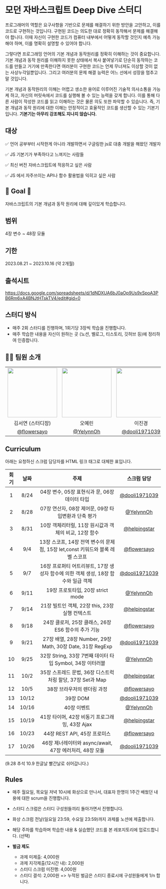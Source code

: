 # 모던 자바스크립트 Deep Dive 스터디

프로그래머의 역할은 요구사항을 기반으로 문제를 해결하기 위한 방안을 고안하고, 
이를 코드로 구현하는 것입니다. 구현된 코드는 의도한 대로 정확히 동작해서 문제를 해결해야 합니다. 이때 자신이 구현한 코드가 컴퓨터 내부에서 어떻게 동작할 것인지 예측 가능해야 하며, 이를 명확히 설명할 수 있어야 합니다.

그렇다면 프로그래밍 언어의 기본 개념과 동작원리를 정확히 이해하는 것이 중요합니다.
기본 개념과 동작 원리를 이해하지 못한 상태에서 복사 붙여넣기로 단순히 동작하는 코드를 만들고 거기에 만족한다면 여러분이 구현한 코드는 언제 무너져도 이상할 것이 없는 사상누각일뿐입니다. 
그리고 여러분의 문제 해결 능력은 어느 선에서 성장을 멈추고 말 것입니다.


기본 개념과 동작원리의 이해는 어렵고 생소한 용어로 이루어진 기술적 의사소통을 가능케 하고, 자신의 머릿속에서 코드를 실행해 볼 수 있는 능력을 갖게 합니다. 이를 통해 다른 사람이 작성한 코드를 읽고 이해하는 것은 물론 의도 또한 파악할 수 있습니다. 즉, 기본 개념과 동작 원리에 대한 이해는 안정적이고 효율적인 코드를 생산할 수 있는 기본기입니다. **기본기는 아무리 강조해도 지나지 않습니다.**


## 대상

✅ 언어 공부부터 시작한게 아니라 개발하면서 구글링한 js로 대충 개발을 해왔던 개발자

✅ JS 기본기가 부족하다고 느껴지는 사람들

✅ 최신 버전 자바스크립트에 적응하고 싶은 사람

✅ JS 에서 자주쓰이는 API나 함수 활용법을 익히고 싶은 사람

## 🏁 Goal 🏁
자바스크립트의 기본 개념과 동작 원리에 대해 깊이있게 학습합니다.

## 범위
4장 변수 ~ 48장 모듈

## 기한 

2023.08.21 ~ 2023.10.16 (약 2개월) 

## 출석시트

https://docs.google.com/spreadsheets/d/1dNDXUA6bJ0aOp9Us9xSpoA3PB6Rm6xA4BNJtHTskTV4/edit#gid=0


## 스터디 방식

- 매주 2회 스터디를 진행하며, 1회기당 3장씩 학습을 진행합니다. 
- 매주 학습한 내용을 자신이 원하는 곳 (노션, 벨로그, 티스토리, 깃허브 등)에 정리하여 인증합니다.


## 🧑‍💻 팀원 소개

  <table>
    <tr>
      <td align="center"><img src="https://github.com/flowersayo.png" width="160"></td>
      <td align="center"><img src="https://github.com/YelynnOh.png" width="160"></td>
    <td align="center"><img src="https://github.com/dooli1971039.png" width="160"></td>
      <td align="center"><img src="https://github.com/helpingstar.png" width="160"></td>
    </tr>
    <tr>
      <td align="center"> 김서연 (스터디장) </td>
      <td align="center"> 오예린 </td>
        <td align="center"> 이진경 </td>
      <td align="center"> 박우성 </td>
    </tr>
    <tr>
      <td align="center"><a href="https://github.com/flowersayo" target="_blank">@flowersayo</a></td>
      <td align="center"><a href="https://github.com/YelynnOh" target="_blank" width="160">@YelynnOh</a></td>
      <td align="center"><a href="https://github.com/dooli1971039" target="_blank" width="160">@dooli1971039</a></td>
      <td align="center"><a href="https://github.com/helpingstar" target="_blank" width="160">@helpingstar</a></td>
    </tr>
  </table>



## Curriculum


아래는 요청하신 스크럼 담당자를 HTML 링크 태그로 대체한 표입니다.

| 회기 | 날짜  | 주제 | 스크럼 담당 |
|:----:|:----:|:---:|:----------:|
|  1   | 8/24 | 04장 변수, 05장 표현식과 문, 06장 데이터 타입 | <a href="https://github.com/dooli1971039" target="_blank" width="160">@dooli1971039</a> |
|  2   | 8/28 | 07장 연산자, 08장 제어문, 09장 타입변환과 단축 평가 | <a href="https://github.com/YelynnOh" target="_blank" width="160">@YelynnOh</a> |
|  3   | 8/31 | 10장 객체리터럴, 11장 원시값과 객체의 비교, 12장 함수 | <a href="https://github.com/helpingstar" target="_blank" width="160">@helpingstar</a> |
|  4   | 9/4  | 13장 스코프, 14장 전역 변수의 문제점, 15장 let,const 키워드와 블록 레벨 스코프 | <a href="https://github.com/flowersayo" target="_blank">@flowersayo</a> |
|  5   | 9/7  | 16장 프로퍼티 어트리뷰트, 17장 생성자 함수에 의한 객체 생성, 18장 함수와 일급 객체 | <a href="https://github.com/dooli1971039" target="_blank" width="160">@dooli1971039</a> |
|  6   | 9/11 | 19장 프로토타입, 20장 strict mode | <a href="https://github.com/YelynnOh" target="_blank" width="160">@YelynnOh</a> |
|  7   | 9/14 | 21장 빌트인 객체, 22장 this, 23장 실행 컨텍스트 | <a href="https://github.com/helpingstar" target="_blank" width="160">@helpingstar</a> |
|  8   | 9/18 | 24장 클로저, 25장 클래스, 26장 ES6 함수의 추가 기능 | <a href="https://github.com/flowersayo" target="_blank">@flowersayo</a> |
|  9   | 9/21 | 27장 배열, 28장 Number, 29장 Math, 30장 Date, 31장 RegExp | <a href="https://github.com/dooli1971039" target="_blank" width="160">@dooli1971039</a> |
| 10   | 9/25 | 32장 String, 33장 7번째 데이터 타입 Symbol, 34장 이터러블 | <a href="https://github.com/YelynnOh" target="_blank" width="160">@YelynnOh</a> |
| 11   | 10/2 | 35장 스프레드 문법, 36장 디스트럭처링 할당, 37장 Set과 Map | <a href="https://github.com/helpingstar" target="_blank" width="160">@helpingstar</a> |
| 12   | 10/5 | 38장 브라우저의 렌더링 과정 | <a href="https://github.com/flowersayo" target="_blank">@flowersayo</a> |
| 13   | 10/12 | 39장 DOM | <a href="https://github.com/dooli1971039" target="_blank" width="160">@dooli1971039</a> |
| 14   | 10/16 | 40장 이벤트 | <a href="https://github.com/YelynnOh" target="_blank" width="160">@YelynnOh</a> |
| 15   | 10/19 | 41장 타이머, 42장 비동기 프로그래밍, 43장 Ajax | <a href="https://github.com/helpingstar" target="_blank" width="160">@helpingstar</a> |
| 16   | 10/23 | 44장 REST API, 45장 프로미스 | <a href="https://github.com/flowersayo" target="_blank" width="160">@flowersayo</a> |
| 17   | 10/26 | 46장 제너레이터와 async/await, 47장 에러처리, 48장 모듈 | <a href="https://github.com/dooli1971039" target="_blank" width="160">@dooli1971039</a> |


(9.28 추석 10.9 한글날 빨간날로 쉬어갑니다.)



## Rules
- 매주 월요일, 목요일 저녁 10시에 화상으로 만나서, 대표자 한명이 1주간 배웠던 내용에 대한 scrum을 진행합니다.
- 스터디 스크럼은 스터디 구성원들끼리 돌아가면서 진행합니다.
- 화상 스크럼 전날(일요일 23:59, 수요일 23:59)까지 과제를 노션에 제출합니다.
- 해당 주차를 학습하며 학습한 내용 & 실습했던 코드를 본 레포지토리에 업로드합니다. (선택)

- **벌금 제도**
    - 과제 미제출: 4,000원
    - 과제 지각제출(12시간 내): 2,000원
    - 스터디 스크럼 미진행: 4,000원
    - 스터디 결석: 2,000원
 => 누적된 벌금은 스터디 종료시에 구성원들에게 1/n 합니다.
